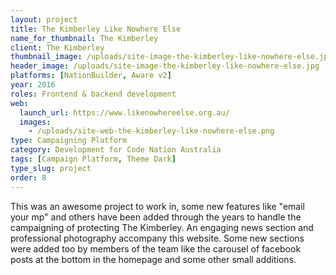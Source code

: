 ```yaml
---
layout: project
title: The Kimberley Like Nowhere Else
name_for_thumbnail: The Kimberley
client: The Kimberley
thumbnail_image: /uploads/site-image-the-kimberley-like-nowhere-else.jpg
header_image: /uploads/site-image-the-kimberley-like-nowhere-else.jpg
platforms: [NationBuilder, Aware v2]
year: 2016
roles: Frontend & backend development
web:
  launch_url: https://www.likenowhereelse.org.au/
  images:
    - /uploads/site-web-the-kimberley-like-nowhere-else.png
type: Campaigning Platform
category: Development for Code Nation Australia
tags: [Campaign Platform, Theme Dark]
type_slug: project
order: 8
---
```


This was an awesome project to work in, some new features like "email your mp" and others have been added through the years to handle the campaigning of protecting The Kimberley. An engaging news section and professional photography accompany this website. Some new sections were added too by members of the team like the carousel of facebook posts at the bottom in the homepage and some other small additions.